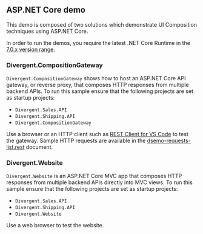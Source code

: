 ## ASP.NET Core demo

This demo is composed of two solutions which demonstrate UI Composition techniques using ASP.NET Core.

In order to run the demos, you require the latest .NET Core Runtime in the [7.0.x version range](https://www.microsoft.com/net/download/all).

### Divergent.CompositionGateway

`Divergent.CompositionGateway` shows how to host an ASP.NET Core API gateway, or reverse proxy, that composes HTTP responses from multiple backend APIs. To run this sample ensure that the following projects are set as startup projects:

* `Divergent.Sales.API`
* `Divergent.Shipping.API`
* `Divergent.CompositionGateway`

Use a browser or an HTTP client such as [REST Client for VS Code](https://marketplace.visualstudio.com/items?itemName=humao.rest-client) to test the gateway. Sample HTTP requests are available in the [dsemo-requests-list.rest](dsemo-requests-list.rest) document.

### Divergent.Website

`Divergent.Website` is an ASP.NET Core MVC app that composes HTTP responses from multiple backend APIs directly into MVC views.  To run this sample ensure that the following projects are set as startup projects:

* `Divergent.Sales.API`
* `Divergent.Shipping.API`
* `Divergent.Website`

Use a web browser to test the website.
